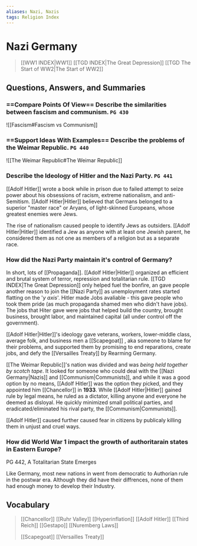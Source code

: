 ```yaml
---
aliases: Nazi, Nazis
tags: Religion Index
---
```

# Nazi Germany
>[[WW1 INDEX|WW1]]
>[[TGD INDEX|The Great Depression]]
>[[TGD The Start of WW2|The Start of WW2]]
## Questions, Answers, and Summaries
### ==Compare Points Of View== Describe the similarities between fascism and communism. `PG 430`
![[Fascism#Fascism vs Communism]]
### ==Support Ideas With Examples== Describe the problems of the Weimar Republic. `PG 440`
![[The Weimar Republic#The Weimar Republic]]
### Describe the Ideology of Hitler and the Nazi Party. `PG 441`
[[Adolf Hitler]] wrote a book while in prison due to failed attempt to seize power about his obsessions of racism, extreme nationalism, and anti-Semitism. [[Adolf Hitler|Hitler]] believed that Germans belonged to a superior "master race" or Aryans, of light-skinned Europeans, whose greatest enemies were Jews.

The rise of nationalism caused people to identify Jews as outsiders. [[Adolf Hitler|Hitler]] identified a Jew as anyone with at least one Jewish parent, he considered them as not one as members of a religion but as a separate race.
### How did the Nazi Party maintain it's control of Germany?
In short, lots of [[Propaganda]]. [[Adolf Hitler|Hitler]] organized an efficient and brutal system of terror, repression and totalitarian rule. [[TGD INDEX|The Great Depression]] only helped fuel the bonfire, an gave people another reason to join the [[Nazi Party]] as unemployment rates started flatting on the '*y axis*'. Hitler made Jobs avaliable - this gave people who took them pride (as much propaganda shamed men who didn't have jobs). The jobs that Hiter gave were jobs that helped build the country, brought business, brought labor, and maintained capital (all under control off the government). 

[[Adolf Hitler|Hitler]]'s ideology gave veterans, workers, lower-middle class, average folk, and business men a [[Scapegoat]] , aka someone to blame for their problems, and supported them by promising to end reparations, create jobs, and defy the [[Versailles Treaty]] by Rearming Germany. 

[[The Weimar Republic]]'s nation was divided and was *being held together by scotch tape*. It looked for someone who could deal with the [[Nazi Germany|Nazis]] and [[Communism|Communists]], and while it was a good option by no means, [[Adolf Hitler]] was the option they picked, and they appointed him [[Chancellor]] in **1933**. While [[Adolf Hitler|Hitler]] gained rule by legal means, he ruled as a dictator, killing anyone and everyone he deemed as disloyal. He quickly minimized small political parties, and eradicated/eliminated his rival party, the [[Communism|Communists]].

[[Adolf Hitler]] caused further caused fear in citizens by publicaly killing them in unjust and cruel ways.
### How did World War 1 impact the growth of authoritarain states in Eastern Europe?
PG 442, A Totalitarian State Emerges

Like Germany, most new nations in went from democratic to Authorian rule in the postwar era. Although they did have their diffrences, none of them had enough money to develop their Industry.


## Vocabulary
>[[Chancellor]]
>[[Ruhr Valley]]
>[[Hyperinflation]]
>[[Adolf Hitler]]
>[[Third Reich]]
>[[Gestapo]]
>[[Nuremberg Laws]]
>
>[[Scapegoat]]
>[[Versailles Treaty]]
